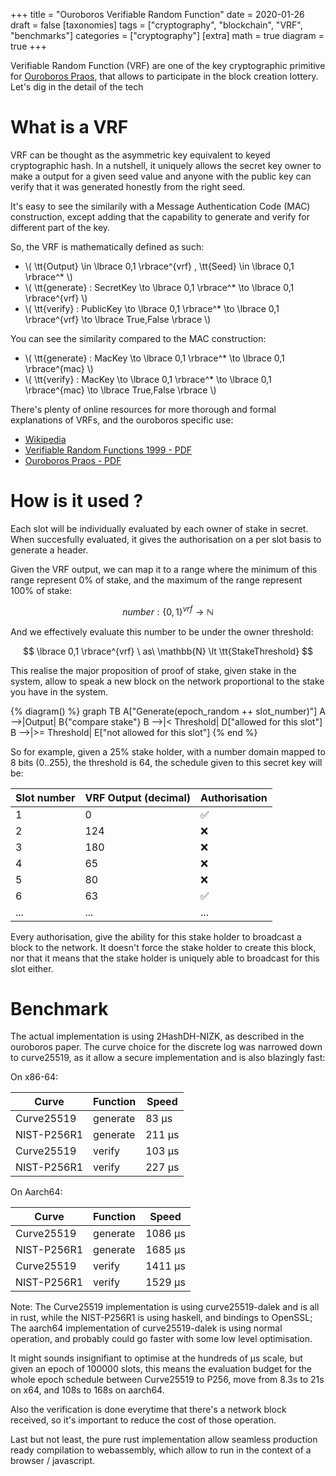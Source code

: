 +++
title = "Ouroboros Verifiable Random Function"
date = 2020-01-26
draft = false
[taxonomies]
tags = ["cryptography", "blockchain", "VRF", "benchmarks"]
categories = ["cryptography"]
[extra]
math = true
diagram = true
+++

Verifiable Random Function (VRF) are one of the key cryptographic primitive for
[Ouroboros Praos](https://eprint.iacr.org/2017/573.pdf), that allows to participate
in the block creation lottery. Let's dig in the detail of the tech

<!-- more -->

# What is a VRF

VRF can be thought as the asymmetric key equivalent to keyed cryptographic hash.
In a nutshell, it uniquely allows the secret key owner to make a output for a given seed value
and anyone with the public key can verify that it was generated honestly from the right seed.

It's easy to see the similarily with a Message Authentication Code (MAC) construction, except
adding that the capability to generate and verify for different part of the key.

So, the VRF is mathematically defined as such:

* \\( \tt{Output} \in \lbrace 0,1 \rbrace^{vrf} , \tt{Seed} \in \lbrace 0,1 \rbrace^* \\)
* \\( \tt{generate} : SecretKey \to \lbrace 0,1 \rbrace^\* \to \lbrace 0,1 \rbrace^{vrf} \\)
* \\( \tt{verify} : PublicKey \to \lbrace 0,1 \rbrace^\* \to \lbrace 0,1 \rbrace^{vrf} \to \lbrace True,False \rbrace \\)

You can see the similarity compared to the MAC construction:
* \\( \tt{generate} : MacKey \to \lbrace 0,1 \rbrace^\* \to \lbrace 0,1 \rbrace^{mac} \\)
* \\( \tt{verify} : MacKey \to \lbrace 0,1 \rbrace^\* \to \lbrace 0,1 \rbrace^{mac} \to \lbrace True,False \rbrace \\)

There's plenty of online resources for more thorough and formal explanations of VRFs, and the ouroboros specific use:

* [Wikipedia](https://en.wikipedia.org/wiki/Verifiable_random_function)
* [Verifiable Random Functions 1999 - PDF](https://people.csail.mit.edu/silvio/Selected%20Scientific%20Papers/Pseudo%20Randomness/Verifiable_Random_Functions.pdf)
* [Ouroboros Praos - PDF](https://eprint.iacr.org/2017/573.pdf)

# How is it used ?

Each slot will be individually evaluated by each owner of stake in secret.
When succesfully evaluated, it gives the authorisation on a per slot basis
to generate a header.

Given the VRF output, we can map it to a range where the minimum of this range represent
0% of stake, and the maximum of the range represent 100% of stake:

$$ number : \lbrace 0,1 \rbrace^{vrf} \to \mathbb{N} $$

And we effectively evaluate this number to be under the owner threshold:

$$ \lbrace 0,1 \rbrace^{vrf} \ as\  \mathbb{N} \lt \tt{StakeThreshold} $$ 

This realise the major proposition of proof of stake, given stake in the
system, allow to speak a new block on the network proportional to the
stake you have in the system.

{% diagram() %}
graph TB
    A["Generate(epoch_random ++ slot_number)"]
    A -->|Output| B{"compare stake"}
    B -->|< Threshold| D["allowed for this slot"]
    B -->|>= Threshold| E["not allowed for this slot"]
{% end %}

So for example, given a 25% stake holder, with a number domain mapped to 8 bits
(0..255), the threshold is 64, the schedule given to this secret key will be:

| Slot number | VRF Output (decimal) | Authorisation |
| ----------- | -------------------- | ------------- |
| 1           | 0                    | ✅             |
| 2           | 124                  | ❌             |
| 3           | 180                  | ❌             |
| 4           | 65                   | ❌             |
| 5           | 80                   | ❌             |
| 6           | 63                   | ✅             |
| ...         | ...                  | ...           |

Every authorisation, give the ability for this stake holder to broadcast a
block to the network. It doesn't force the stake holder to create this block,
nor that it means that the stake holder is uniquely able to broadcast for
this slot either.

# Benchmark

The actual implementation is using 2HashDH-NIZK, as described in the ouroboros paper.
The curve choice for the discrete log was narrowed down to curve25519, as it allow
a secure implementation and is also blazingly fast:

On x86-64:

| Curve       | Function | Speed  |
| ----------- | -------- | ------ |
| Curve25519  | generate | 83 µs  |
| NIST-P256R1 | generate | 211 µs |
| Curve25519  | verify   | 103 µs |
| NIST-P256R1 | verify   | 227 µs |

On Aarch64:

| Curve       | Function | Speed   |
| ----------- | -------- | ------- |
| Curve25519  | generate | 1086 µs |
| NIST-P256R1 | generate | 1685 µs |
| Curve25519  | verify   | 1411 µs |
| NIST-P256R1 | verify   | 1529 µs |

Note: The Curve25519 implementation is using curve25519-dalek and is all in
rust, while the NIST-P256R1 is using haskell, and bindings to OpenSSL; The
aarch64 implementation of curve25519-dalek is using normal operation, and
probably could go faster with some low level optimisation.

It might sounds insignifiant to optimise at the hundreds of µs scale, but
given an epoch of 100000 slots, this means the evaluation budget for the
whole epoch schedule between Curve25519 to P256, move from 8.3s to 21s on x64,
and 108s to 168s on aarch64.

Also the verification is done everytime that there's a network block received,
so it's important to reduce the cost of those operation.

Last but not least, the pure rust implementation allow seamless production
ready compilation to webassembly, which allow to run in the context of a
browser / javascript.
